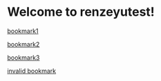# Welcome to renzeyutest!

[bookmark1](ref.md#chapter1)

[bookmark2](ref.md#chapter2)

[bookmark3](ref.md#chapter3)

[invalid bookmark](ref.md#chapter4)
